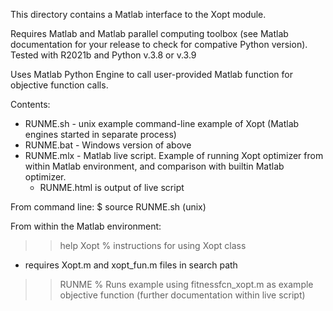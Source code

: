 This directory contains a Matlab interface to the Xopt module.

Requires Matlab and Matlab parallel computing toolbox (see Matlab documentation for your release to check for compative Python version).
Tested with R2021b and Python v.3.8 or v.3.9

Uses Matlab Python Engine to call user-provided Matlab function for objective function calls.

Contents:
* RUNME.sh - unix example command-line example of Xopt (Matlab engines started in separate process)
* RUNME.bat - Windows version of above
* RUNME.mlx - Matlab live script. Example of running Xopt optimizer from within Matlab environment, and comparison with builtin Matlab optimizer.
  - RUNME.html is output of live script

From command line:
$ source RUNME.sh (unix)

From within the Matlab environment:
>> help Xopt % instructions for using Xopt class
- requires Xopt.m and xopt_fun.m files in search path

>> RUNME % Runs example using fitnessfcn_xopt.m as example objective function (further documentation within live script)
